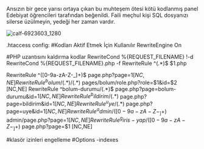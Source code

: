 Ansızın bir gece yarısı ortaya çıkan bu muhteşem ötesi kötü kodlanmış panel Edebiyat öğrencileri tarafından beğenildi. Faili meçhul kişi SQL dosyanızı silerse üzülmeyin, yedeği her zaman vardır.

![calf-6923603_1280](https://github.com/Hime-Dev/anguspanel/assets/57987392/b4669b67-81e7-40bd-b983-0bf76d83a3cd)

.htaccess config:
#Kodları Aktif Etmek İçin Kullanılır
RewriteEngine On

#PHP uzantısını kaldırma kodlar
RewriteCond %{REQUEST_FILENAME} !-d
RewriteCond %{REQUEST_FILENAME}\.php -f
RewriteRule ^(.*)$ $1.php

RewriteRule ^([0-9a-zA-Z-_]+)$ page.php?page=$1 [NC,NE]
RewriteRule ^bolum/(.*)/(.*)$ pages/bolum/role.php?role=$1&id=$2 [NC,NE]
RewriteRule ^bolum-durumu/(.*)$ page.php?page=bolum-durumu&id=$1 [NC,NE]
RewriteRule ^bildirim/(.*)$ page.php?page=bildirim&id=$1 [NC,NE]
RewriteRule ^uye/(.*)$ page.php?page=uye&id=$1 [NC,NE]
RewriteRule ^admin/([0-9a-zA-Z-_]+)$ admin/page.php?page=$1 [NC,NE]
RewriteRule ^giris-yap/([0-9a-zA-Z-_]+)$ page.php?page=$1 [NC,NE]

#klasör izinleri engelleme
#Options -indexes

